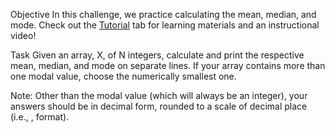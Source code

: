 Objective
In this challenge, we practice calculating the mean, median, and mode. Check out the [Tutorial](https://www.hackerrank.com/challenges/s10-basic-statistics/tutorial) tab for learning materials and an instructional video!

Task
Given an array, X, of N integers, calculate and print the respective mean, median, and mode on separate lines. If your array contains more than one modal value, choose the numerically smallest one.

Note: Other than the modal value (which will always be an integer), your answers should be in decimal form, rounded to a scale of  decimal place (i.e., ,  format).
